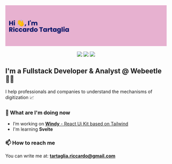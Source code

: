 <div align="center">  
  <a href='https://github.com/riktar'><img src='https://github.com/riktar/riktar/blob/master/banner.png' /></a>


[![](https://img.shields.io/badge/-Twitter-informational?style=for-the-badge&logo=twitter&logoColor=white&color=00aced)](https://twitter.com/riktarweb)
[![](https://img.shields.io/badge/-Instagram-informational?style=for-the-badge&logo=instagram&logoColor=white&color=C13584)](https://instagram.com/ricctar)
[![](https://img.shields.io/badge/-Linkedin-informational?style=for-the-badge&logo=linkedin&logoColor=white&color=2867B2)](https://linkedin.com/in/riccardo-tartaglia)

</div>

## I'm a Fullstack Developer & Analyst @ Webeetle  👨‍💻 
I help professionals and companies to understand the mechanisms of digitization 📈

### 🌱 What are I'm doing now
- I’m working on [**Windy** - React Ui Kit based on Tailwind](https://github.com/webeetle/windy)
- I'm learning **Svelte**

### 📫 How to reach me
You can write me at: **tartaglia.riccardo@gmail.com**
